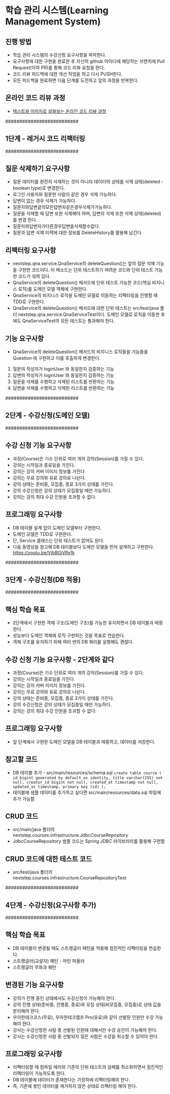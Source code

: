 # 학습 관리 시스템(Learning Management System)
## 진행 방법
* 학습 관리 시스템의 수강신청 요구사항을 파악한다.
* 요구사항에 대한 구현을 완료한 후 자신의 github 아이디에 해당하는 브랜치에 Pull Request(이하 PR)를 통해 코드 리뷰 요청을 한다.
* 코드 리뷰 피드백에 대한 개선 작업을 하고 다시 PUSH한다.
* 모든 피드백을 완료하면 다음 단계를 도전하고 앞의 과정을 반복한다.

## 온라인 코드 리뷰 과정
* [텍스트와 이미지로 살펴보는 온라인 코드 리뷰 과정](https://github.com/next-step/nextstep-docs/tree/master/codereview)

##########################
## 1단계 - 레거시 코드 리팩터링
##########################
## 질문 삭제하기 요구사항
* 질문 데이터를 완전히 삭제하는 것이 아니라 데이터의 상태를 삭제 상태(deleted - boolean type)로 변경한다.
* 로그인 사용자와 질문한 사람이 같은 경우 삭제 가능하다.
* 답변이 없는 경우 삭제가 가능하다.
* 질문자와답변글의모든답변자같은경우삭제가가능하다.
* 질문을 삭제할 때 답변 또한 삭제해야 하며, 답변의 삭제 또한 삭제 상태(deleted)를 변경 한다.
* 질문자와답변자가다른경우답변을삭제할수없다.
* 질문과 답변 삭제 이력에 대한 정보를 DeleteHistory를 활용해 남긴다.

## 리팩터링 요구사항
* nextstep.qna.service.QnaService의 deleteQuestion()는 앞의 질문 삭제 기능을 구현한 코드이다. 이 메소드는 단위 테스트하기 어려운 코드와 단위 테스트 가능한 코드가 섞여 있다.
* QnaService의 deleteQuestion() 메서드에 단위 테스트 가능한 코드(핵심 비지니스 로직)를 도메인 모델 객체에 구현한다.
* QnaService의 비지니스 로직을 도메인 모델로 이동하는 리팩터링을 진행할 때 TDD로 구현한다.
* QnaService의 deleteQuestion() 메서드에 대한 단위 테스트는 src/test/java 폴더 nextstep.qna.service.QnaServiceTest이다. 도메인 모델로 로직을 이동한 후에도 QnaServiceTest의 모든 테스트는 통과해야 한다.

## 기능 요구사항 
* QnaService의 deleteQuestion() 메서드의 비지니스 로직들을 기능들을 Question 에 구현하고 이를 호출하게 변경한다.
1. 질문의 작성자가 loginUser 와 동일한지 검증하는 기능
2. 답변의 작성자가 loginUser 와 동일한지 검증하는 기능 
3. 질문을 삭제를 수행하고 삭제된 리스트를 반환하는 기능
4. 답변을 삭제를 수행하고 삭제된 리스트를 반환하는 기능

##########################
## 2단계 - 수강신청(도메인 모델)
##########################
## 수강 신청 기능 요구사항
* 과정(Course)은 기수 단위로 여러 개의 강의(Session)를 가질 수 있다.
* 강의는 시작일과 종료일을 가진다.
* 강의는 강의 커버 이미지 정보를 가진다.
* 강의는 무료 강의와 유료 강의로 나뉜다.
* 강의 상태는 준비중, 모집중, 종료 3가지 상태를 가진다.
* 강의 수강신청은 강의 상태가 모집중일 때만 가능하다.
* 강의는 강의 최대 수강 인원을 초과할 수 없다.

## 프로그래밍 요구사항
* DB 테이블 설계 없이 도메인 모델부터 구현한다.
* 도메인 모델은 TDD로 구현한다.
* 단, Service 클래스는 단위 테스트가 없어도 된다.
* 다음 동영상을 참고해 DB 테이블보다 도메인 모델을 먼저 설계하고 구현한다.
  https://youtu.be/VjbBGjVRxfk

##########################
## 3단계 - 수강신청(DB 적용)
##########################
## 핵심 학습 목표
* 2단계에서 구현한 객체 구조(도메인 구조)를 가능한 유지하면서 DB 테이블과 매핑한다.
* 성능보다 도메인 객체에 로직 구현하는 것을 목표로 연습한다.
* 객체 구조를 유지하기 위해 여러 번의 DB 쿼리를 실행해도 괜찮다.

## 수강 신청 기능 요구사항 - 2단계와 같다
* 과정(Course)은 기수 단위로 여러 개의 강의(Session)를 가질 수 있다.
* 강의는 시작일과 종료일을 가진다.
* 강의는 강의 커버 이미지 정보를 가진다.
* 강의는 무료 강의와 유료 강의로 나뉜다.
* 강의 상태는 준비중, 모집중, 종료 3가지 상태를 가진다.
* 강의 수강신청은 강의 상태가 모집중일 때만 가능하다.
* 강의는 강의 최대 수강 인원을 초과할 수 없다.

## 프로그래밍 요구사항
* 앞 단계에서 구현한 도메인 모델을 DB 테이블과 매핑하고, 데이터를 저장한다.

## 참고할 코드
* DB 테이블 추가 - src/main/resources/schema.sql
`create table course (
id bigint generated by default as identity,
title varchar(255) not null,
creator_id bigint not null,
created_at timestamp not null,
updated_at timestamp,
primary key (id)
);`
* 테이블에 샘플 데이터를 추가하고 싶다면 src/main/resources/data.sql 파일에 추가 가능함

## CRUD 코드
* src/main/java 폴더의 nextstep.courses.infrastructure.JdbcCourseRepository
* JdbcCourseRepository 샘플 코드는 Spring JDBC 라이브러리를 활용해 구현함

##  CRUD 코드에 대한 테스트 코드
* src/test/java 폴더의 nextstep.courses.infrastructure.CourseRepositoryTest

##########################
## 4단계 - 수강신청(요구사항 추가)
##########################
## 핵심 학습 목표
* DB 테이블이 변경될 때도 스트랭글러 패턴을 적용해 점진적인 리팩터링을 연습한다.
 * 스트랭글러(교살자) 패턴 - 마틴 파울러
 * 스트랭글러 무화과 패턴

## 변경된 기능 요구사항
* 강의가 진행 중인 상태에서도 수강신청이 가능해야 한다.
 * 강의 진행 상태(준비중, 진행중, 종료)와 모집 상태(비모집중, 모집중)로 상태 값을 분리해야 한다.
* 우아한테크코스(무료), 우아한테크캠프 Pro(유료)와 같이 선발된 인원만 수강 가능해야 한다.
 * 강사는 수강신청한 사람 중 선발된 인원에 대해서만 수강 승인이 가능해야 한다.
 * 강사는 수강신청한 사람 중 선발되지 않은 사람은 수강을 취소할 수 있어야 한다.

## 프로그래밍 요구사항
* 리팩터링할 때 컴파일 에러와 기존의 단위 테스트의 실패를 최소화하면서 점진적인 리팩터링이 가능하도록 한다.
* DB 테이블에 데이터가 존재한다는 가정하에 리팩터링해야 한다.
* 즉, 기존에 쌓인 데이터를 제거하지 않은 상태로 리팩터링 해야 한다.

